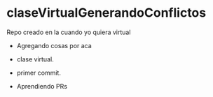 # claseVirtualGenerandoConflictos
Repo creado en la cuando yo quiera virtual
* Agregando cosas por aca
* clase virtual.
* primer commit.

* Aprendiendo PRs
